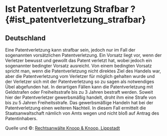 # Ist Patentverletzung Strafbar ? {#ist_patentverletzung_strafbar}

## Deutschland

Eine Patentverletzung kann strafbar sein, jedoch nur im Fall der
sogenannten vorsätzlichen Patentverletzung. Ein Vorsatz liegt vor, wenn
der Verletzer bewusst und gewollt das Patent verletzt hat, wobei jedoch
ein sogenannter bedingter Vorsatz ausreicht. Von einem bedingten Vorsatz
spricht man, wenn die Patentverletzung nicht direktes Ziel des Handels
war, aber die Patentverletzung vom Verletzer für möglich gehalten wurde
und der Verletzer sich mit der Patentverletzung so zu sagen als
notwendiges Übel abgefunden hat. In derartigen Fällen kann die
Patentverletzung mit Geldstrafen oder Freiheitsstrafe bis zu 3 Jahren
bestraft werden. Soweit hier der Patentverletzer gewerbsmäßig handelt,
droht ihm eine Strafe von bis zu 5 Jahren Freiheitsstrafe. Das
gewerbsmäßige Handeln hat bei der Patentverletzung einen weiteren
Nachteil. In diesem Fall ermittelt die Staatsanwaltschaft nämlich von
Amts wegen und nicht bloß auf Antrag des Patentinhabers.

Quelle und ©: [Rechtsanwälte Knoop & Knoop,
Lippstadt](http://www.knoop.de/Patent.htm#15 "wikilink")
